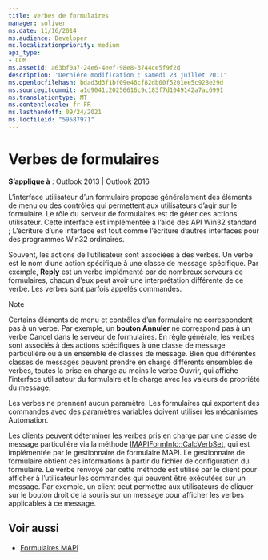 ```yaml
---
title: Verbes de formulaires
manager: soliver
ms.date: 11/16/2014
ms.audience: Developer
ms.localizationpriority: medium
api_type:
- COM
ms.assetid: a63bf0a7-24e6-4eef-98e8-3744ce5f9f2d
description: 'Derniére modification : samedi 23 juillet 2011'
ms.openlocfilehash: bdad3d3f1bf09e46cf82db00f5201ee5c928e29d
ms.sourcegitcommit: a1d9041c20256616c9c183f7d1049142a7ac6991
ms.translationtype: MT
ms.contentlocale: fr-FR
ms.lasthandoff: 09/24/2021
ms.locfileid: "59587971"
---
```

# <a name="form-verbs"></a>Verbes de formulaires

**S’applique à** : Outlook 2013 | Outlook 2016 
  
L’interface utilisateur d’un formulaire propose généralement des éléments de menu ou des contrôles qui permettent aux utilisateurs d’agir sur le formulaire. Le rôle du serveur de formulaires est de gérer ces actions utilisateur. Cette interface est implémentée à l’aide des API Win32 standard ; L’écriture d’une interface est tout comme l’écriture d’autres interfaces pour des programmes Win32 ordinaires.
  
Souvent, les actions de l’utilisateur sont associées à des verbes. Un verbe est le nom d’une action spécifique à une classe de message spécifique. Par exemple, **Reply** est un verbe implémenté par de nombreux serveurs de formulaires, chacun d’eux peut avoir une interprétation différente de ce verbe. Les verbes sont parfois appelés commandes. 
  
> [!NOTE]
> Certains éléments de menu et contrôles d’un formulaire ne correspondent pas à un verbe. Par exemple, un **bouton Annuler** ne correspond pas à un verbe Cancel dans le serveur de formulaires. En règle générale, les verbes sont associés à des actions spécifiques à une classe de message particulière ou à un ensemble de classes de message. Bien que différentes classes de messages peuvent prendre en charge différents ensembles de verbes, toutes la prise en charge au moins le verbe Ouvrir, qui affiche l’interface utilisateur du formulaire et le charge avec les valeurs de propriété du message. 
  
Les verbes ne prennent aucun paramètre. Les formulaires qui exportent des commandes avec des paramètres variables doivent utiliser les mécanismes Automation.
  
Les clients peuvent déterminer les verbes pris en charge par une classe de message particulière via la méthode [IMAPIFormInfo::CalcVerbSet,](imapiforminfo-calcverbset.md) qui est implémentée par le gestionnaire de formulaire MAPI. Le gestionnaire de formulaire obtient ces informations à partir du fichier de configuration du formulaire. Le verbe renvoyé par cette méthode est utilisé par le client pour afficher à l’utilisateur les commandes qui peuvent être exécutées sur un message. Par exemple, un client peut permettre aux utilisateurs de cliquer sur le bouton droit de la souris sur un message pour afficher les verbes applicables à ce message. 
  
## <a name="see-also"></a>Voir aussi

- [Formulaires MAPI](mapi-forms.md)

